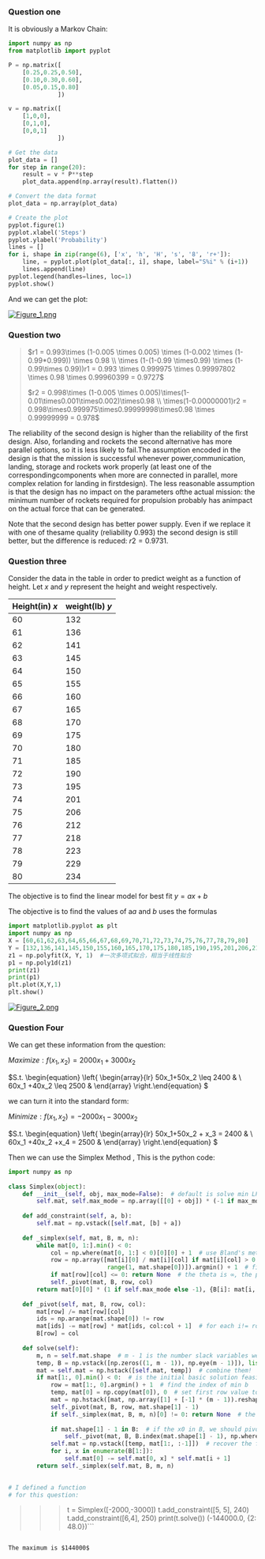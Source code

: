 

### Question one

It is obviously a Markov Chain:

```python
import numpy as np
from matplotlib import pyplot

P = np.matrix([
    [0.25,0.25,0.50],
    [0.10,0.30,0.60],
    [0.05,0.15,0.80]
              ])

v = np.matrix([
    [1,0,0],
    [0,1,0],
    [0,0,1]
              ])

# Get the data
plot_data = []
for step in range(20):
    result = v * P**step
    plot_data.append(np.array(result).flatten())

# Convert the data format
plot_data = np.array(plot_data)

# Create the plot
pyplot.figure(1)
pyplot.xlabel('Steps')
pyplot.ylabel('Probability')
lines = []
for i, shape in zip(range(6), ['x', 'h', 'H', 's', '8', 'r+']):
    line, = pyplot.plot(plot_data[:, i], shape, label="S%i" % (i+1))
    lines.append(line)
pyplot.legend(handles=lines, loc=1)
pyplot.show()

```

And we can get the plot:

[![Figure_1.png](https://i.loli.net/2018/04/28/5ae356a75ff01.png)](https://i.loli.net/2018/04/28/5ae356a75ff01.png)



### Question two

> $r1 = 0.993\times (1-0.005 \times 0.005) \times (1-0.002 \times (1-0.99*0.999)) \times 0.98 \\ \times (1-(1-0.99 \times0.99) \times (1-0.99\times 0.99))r1 = 0.993 \times 0.999975 \times 0.99997802 \times 0.98 \times 0.99960399 = 0.9727$
>
> $r2 = 0.998\times (1-0.005 \times 0.005)\times(1-0.01\times0.001\times0.002)\times0.98 \\ \times(1-0.00000001)r2 = 0.998\times0.999975\times0.99999998\times0.98 \times 0.99999999 = 0.978$

The reliability of the second design is higher than the reliability of the first design. Also, forlanding and rockets the second alternative has more parallel options, so it is less likely to fail.The assumption encoded in the design is that the mission is successful whenever power,communication, landing, storage and rockets work properly (at least one of the correspondingcomponents when more are connected in parallel, more complex relation for landing in firstdesign). The less reasonable assumption is that the design has no impact on the parameters ofthe actual mission: the minimum number of rockets required for propulsion probably has animpact on the actual force that can be generated.

Note that the second design has better power supply. Even if we replace it with one of thesame quality (reliability $0.993$) the second design is still better, but the difference is reduced: $r2 = 0.9731$.



### Question three

Consider the data in the table in order to predict weight as a function of height. Let $x$ and $y$ represent the height and weight respectively.

| Height(in) $x$ | weight(lb) $y$ |
| :------------- | :------------- |
| 60             | 132            |
| 61             | 136            |
| 62             | 141            |
| 63             | 145            |
| 64             | 150            |
| 65             | 155            |
| 66             | 160            |
| 67             | 165            |
| 68             | 170            |
| 69             | 175            |
| 70             | 180            |
| 71             | 185            |
| 72             | 190            |
| 73             | 195            |
| 74             | 201            |
| 75             | 206            |
| 76             | 212            |
| 77             | 218            |
| 78             | 223            |
| 79             | 229            |
| 80             | 234            |

The objective is to find the linear model for best fit $y= ax +b$ 

The objective is to find the values of a$a$ and $b$ uses the formulas

```Python
import matplotlib.pyplot as plt
import numpy as np
X = [60,61,62,63,64,65,66,67,68,69,70,71,72,73,74,75,76,77,78,79,80]
Y = [132,136,141,145,150,155,160,165,170,175,180,185,190,195,201,206,212,218,223,229,234]
z1 = np.polyfit(X, Y, 1)  #一次多项式拟合，相当于线性拟合
p1 = np.poly1d(z1)
print(z1)  
print(p1)
plt.plot(X,Y,1)
plt.show()

```

[![Figure_2.png](https://i.loli.net/2018/04/28/5ae36aef8b3a7.png)](https://i.loli.net/2018/04/28/5ae36aef8b3a7.png)



### Question Four

We can get these information from the question:

$Maximize: f(x_1,x_2) = 2000x_1 + 3000x_2$

$S.t. \begin{equation}  \left\{ \begin{array}{lr}   50x_1+50x_2 \leq 2400 &   \\  60x_1 +40x_2 \leq 2500 &    \end{array}  \right.\end{equation} $

we can turn it into the standard form:

$Minimize: f(x_1,x_2) = -2000x_1 - 3000x_2$

$S.t. \begin{equation}  \left\{ \begin{array}{lr}   50x_1+50x_2 + x_3 = 2400 &   \\  60x_1 +40x_2 +x_4 = 2500 &    \end{array}  \right.\end{equation} $

Then we can use the Simplex Method , This is the python code:

```python
import numpy as np
 
class Simplex(object):
    def __init__(self, obj, max_mode=False):  # default is solve min LP, if want to solve max lp,should * -1
        self.mat, self.max_mode = np.array([[0] + obj]) * (-1 if max_mode else 1), max_mode
 
    def add_constraint(self, a, b):
        self.mat = np.vstack([self.mat, [b] + a])
 
    def _simplex(self, mat, B, m, n):
        while mat[0, 1:].min() < 0:
            col = np.where(mat[0, 1:] < 0)[0][0] + 1  # use Bland's method to avoid degeneracy. use mat[0].argmin() ok?
            row = np.array([mat[i][0] / mat[i][col] if mat[i][col] > 0 else 0x7fffffff for i in
                            range(1, mat.shape[0])]).argmin() + 1  # find the theta index
            if mat[row][col] <= 0: return None  # the theta is ∞, the problem is unbounded
            self._pivot(mat, B, row, col)
        return mat[0][0] * (1 if self.max_mode else -1), {B[i]: mat[i, 0] for i in range(1, m) if B[i] < n}
 
    def _pivot(self, mat, B, row, col):
        mat[row] /= mat[row][col]
        ids = np.arange(mat.shape[0]) != row
        mat[ids] -= mat[row] * mat[ids, col:col + 1]  # for each i!= row do: mat[i]= mat[i] - mat[row] * mat[i][col]
        B[row] = col
 
    def solve(self):
        m, n = self.mat.shape  # m - 1 is the number slack variables we should add
        temp, B = np.vstack([np.zeros((1, m - 1)), np.eye(m - 1)]), list(range(n - 1, n + m - 1))  # add diagonal array
        mat = self.mat = np.hstack([self.mat, temp])  # combine them!
        if mat[1:, 0].min() < 0:  # is the initial basic solution feasible?
            row = mat[1:, 0].argmin() + 1  # find the index of min b
            temp, mat[0] = np.copy(mat[0]), 0  # set first row value to zero, and store the previous value
            mat = np.hstack([mat, np.array([1] + [-1] * (m - 1)).reshape((-1, 1))])
            self._pivot(mat, B, row, mat.shape[1] - 1)
            if self._simplex(mat, B, m, n)[0] != 0: return None  # the problem has no answer
 
            if mat.shape[1] - 1 in B:  # if the x0 in B, we should pivot it.
                self._pivot(mat, B, B.index(mat.shape[1] - 1), np.where(mat[0, 1:] != 0)[0][0] + 1)
            self.mat = np.vstack([temp, mat[1:, :-1]])  # recover the first line
            for i, x in enumerate(B[1:]):
                self.mat[0] -= self.mat[0, x] * self.mat[i + 1]
        return self._simplex(self.mat, B, m, n)

  
# I defined a function
# for this question:
 ```
>>> t = Simplex([-2000,-3000])
>>> t.add_constraint([5, 5], 240)
>>> t.add_constraint([6,4], 250)
>>> print(t.solve())
(-144000.0, {2: 48.0})
​```
```

The maximum is $144000$





